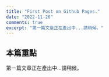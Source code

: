 ```yaml
---
title: "First Post on Github Pages."
date: "2022-11-26"
comments: true
excerpt: "第一篇文章正在產出中...請稍候。"
---
```


## 本篇重點

第一篇文章正在產出中...請稍候。
